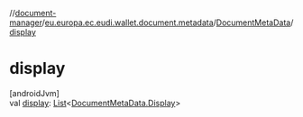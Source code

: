 //[document-manager](../../../index.md)/[eu.europa.ec.eudi.wallet.document.metadata](../index.md)/[DocumentMetaData](index.md)/[display](display.md)

# display

[androidJvm]\
val [display](display.md): [List](https://kotlinlang.org/api/latest/jvm/stdlib/kotlin.collections/-list/index.html)&lt;[DocumentMetaData.Display](-display/index.md)&gt;
